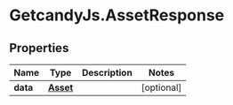 # GetcandyJs.AssetResponse

## Properties

Name | Type | Description | Notes
------------ | ------------- | ------------- | -------------
**data** | [**Asset**](Asset.md) |  | [optional] 


